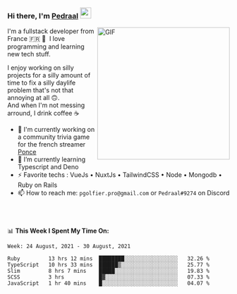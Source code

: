 ### Hi there, I'm <a href="https://pedraal.dev" target="_blank">Pedraal</a> <img src="https://media.giphy.com/media/hvRJCLFzcasrR4ia7z/giphy.gif" width="25px">
<img align="right" alt="GIF" src="https://pedraal.dev/avatar.png" width="300" height="300" />

I'm a fullstack developer from France 🇫🇷 🥖 &nbsp;I love programming and learning new
tech stuff.

I enjoy working on silly projects for a silly amount of time to fix a
silly daylife problem that's not that annoying at all 🙃.
<br>And when I'm not messing arround, I drink coffee ☕

- 🔭  I'm currently working on a community trivia game for the french streamer <a href="https://twitch.tv/ponce" target="_blank">Ponce</a>
- 🌱 I’m currently learning Typescript and Deno
- ⚡ Favorite techs : VueJs &bull; NuxtJs &bull; TailwindCSS &bull; Node &bull; Mongodb &bull; Ruby on Rails
- 📫 How to reach me: `pgolfier.pro@gmail.com` or `Pedraal#9274` on Discord

<br>
<br>

📊 **This Week I Spent My Time On:**
<!--START_SECTION:waka-->
```text
Week: 24 August, 2021 - 30 August, 2021

Ruby         13 hrs 12 mins  ████████░░░░░░░░░░░░░░░░░   32.26 % 
TypeScript   10 hrs 33 mins  ██████▒░░░░░░░░░░░░░░░░░░   25.77 % 
Slim         8 hrs 7 mins    █████░░░░░░░░░░░░░░░░░░░░   19.83 % 
SCSS         3 hrs           █▓░░░░░░░░░░░░░░░░░░░░░░░   07.33 % 
JavaScript   1 hr 40 mins    █░░░░░░░░░░░░░░░░░░░░░░░░   04.07 % 
```
<!--END_SECTION:waka-->
